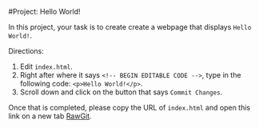 #Project: Hello World!

In this project, your task is to create create a webpage that displays `Hello World!`.

Directions:
1. Edit `index.html`.
1. Right after where it says `<!-- BEGIN EDITABLE CODE -->`, type in the following code: `<p>Hello World!</p>`.
1. Scroll down and click on the button that says `Commit Changes`.

Once that is completed, please copy the URL of `index.html` and open this link on a new tab [RawGit](https://rawgit.com). 

